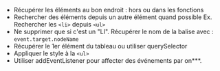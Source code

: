 * Récupérer les éléments au bon endroit : hors ou dans les fonctions
* Rechercher des éléments depuis un autre élément quand possible
  Ex. Rechercher les `<li>` depuis `<ul>`
* Ne supprimer que si c'est un "LI".
  Récupérer le nom de la balise avec : `event.target.nodeName`
* Récupérer le 1er élément du tableau ou utiliser querySelector
* Appliquer le style à la `<ul>` 
* Utiliser addEventListener pour affecter des événements par on***.